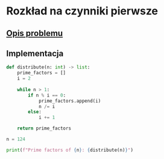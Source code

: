 # Rozkład na czynniki pierwsze

## [Opis problemu](../../../../algorithms/integers/prime-factors.md)

## Implementacja

```python linenums="1"
def distribute(n: int) -> list:
    prime_factors = []
    i = 2
    
    while n > 1:
        if n % i == 0:
            prime_factors.append(i)
            n /= i
        else:
            i += 1

    return prime_factors

n = 124

print(f"Prime factors of {n}: {distribute(n)}")
```
